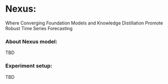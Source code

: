 # Nexus:
Where Converging Foundation Models and Knowledge Distillation Promote Robust Time Series Forecasting

### About Nexus model:
TBD

### Experiment setup:
TBD
